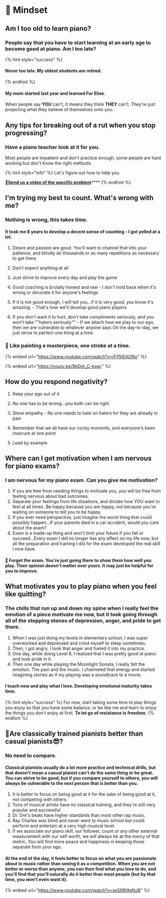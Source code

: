 # 🧠 Mindset

## Am I too old to learn piano?

### People say that you have to start learning at an early age to become good at piano. Am I too late?

{% hint style="success" %}
#### Never too late. My oldest students are retired. 
{% endhint %}

#### My mom started last year and learned Fur Elise.

When people say **YOU** can't, it means they think **THEY** can't. They're just projecting what they believe of themselves onto you. 

## Any tips for breaking out of a rut when you stop progressing?

### Have a piano teacher look at it for you. 

Most people are impatient and don't practice enough, some people are hard working but don't know the right methods.

{% hint style="info" %}
Let's figure out how to help you. 

🎦[**Send us a video of the specific problem**](https://www.videoask.com/fmrqcvw9w)\*\*\*\*
{% endhint %}

#### 

## I'm trying my best to count. What's wrong with me?

### Nothing is wrong, this takes time. 

#### It took me 8 years to develop a decent sense of counting - I got yelled at a lot. 

1. Desire and passion are good. You'll want to channel that into your patience, and blindly do thousands or as many repetitions as necessary to get there 

2. Don't expect anything at all 

3. Just strive to improve every day and play the game 

4. Good coaching is brutally honest and raw - I don't hold back when it's wrong or decorate it for anyone's feelings 

5. If it is not good enough, I will tell you...if it is very good, you know it's amazing. - That's how we'll develop good piano players 

6. If you don't want it to hurt, don't take compliments seriously, and you won't take ""haters seriously"" - If we attach how we play to our ego, then we are vulnerable to whatever anyone says On the day-to-day, we just strive to perfect one thing at a time. 

### 🎨 Like painting a masterpiece, one stroke at a time.

{% embed url="https://www.youtube.com/watch?v=jFjf5tEAONo" %}

{% embed url="https://youtu.be/9bDg\_C-kxqc" %}



## How do you respond negativity?

1. Keep your ego out of it 

2. No one has to be wrong...you both can be right 

3. Show empathy - No one needs to hate on haters for they are already in pain 

4. Remember that we all have our cocky moments, and everyone's been insecure at one point 

5. Lead by example

## Where can I get motivation when I am nervous for piano exams?

### I am nervous for my piano exam. Can you give me motivation?

1. If you are free from needing things to motivate you, you will be free from feeling nervous about bad outcomes.
2. Separate your feelings from life situations, and dictate how YOU want to feel at all times. Be happy because you are happy, not because you're waiting on someone to tell you to be happy.
3. If you ever need perspective, just imagine the worst thing that could possibly happen...If your parents died in a car accident, would you care about the exam?
4. Exam is a made-up thing and won't limit your future if you fail or succeed...Every exam I did no longer has any effect on my life now, but all the preparation and training I did for the exam developed the real skill I now have.

#### 🤯 Forget the exam. You're just going there to show them how well you play. Their opinion doesn't matter over yours. It may just be helpful for you to improve.

## What motivates you to play piano when you feel like quitting?

### The chills that run up and down my spine when I really feel the emotion of a piece motivate me now, but it took going through all of the stepping stones of depression, anger, and pride to get there.

1. When I was just doing my levels in elementary school, I was super overworked and depressed and cried myself to sleep sometimes.
2. Then, I got angry. I took that anger and fueled it into my practice.
3. One day, while doing Level 8, I realized that I was pretty good at piano and took pride in it.
4. Then one day while playing the Moonlight Sonata, I really felt the emotion. The pain and the music. I channeled that energy and started imagining stories as if my playing was a soundtrack to a movie.

#### I teach now and play what I love. Developing emotional maturity takes time. 

{% hint style="success" %}
For now, start taking some time to play things you enjoy so that you have some balance, or be like me and learn to enjoy the things you don't enjoy at first. **To let go of resistance is freedom.**
{% endhint %}

## 🧐Are classically trained pianists better than casual pianists😎?

### No need to compare. 

#### Classical pianists usually do a lot more practice and technical drills, but that doesn't mean a casual pianist can't do the same thing or be great. You can strive to be good, but if you compare yourself to others, you will always be vulnerable to the next person that is better than you.

1. It is better to focus on being good at it for the sake of being good at it, not competing with others.
2. Tons of musical artists have no classical training, and they're still very popular and successful
3. Dr. Dre's beats have higher standards than most other rap music.
4. Ray Charles was blind and never went to music school but could perform and entertain at a very high musical level.
5. If we associate our piano skill, our follower, count or any other external measurement with our self worth, we will always be at the mercy of that metric. You will find more peace and happiness in keeping those separate from your ego.

#### At the end of the day, it feels better to focus on what you are passionate about in music rather than seeing it as a competition. When you are not better or worse than anyone, you can then find what you love to do, and you'll find that you'll naturally do it better than most people \(but by that time, you won't even want it\).

{% embed url="https://www.youtube.com/watch?v=xeS9RI9gNJ8" %}





